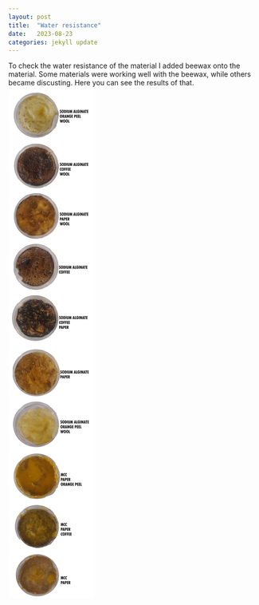 ```yaml
---
layout: post
title:  "Water resistance"
date:   2023-08-23 
categories: jekyll update
---
```


To check the water resistance of the material I added beewax onto the material. Some materials were working well with the beewax, while others became discusting. Here you can see the results of that. 
<img src="./assets/img/Week-11b.jpg" alt="Week-11b">